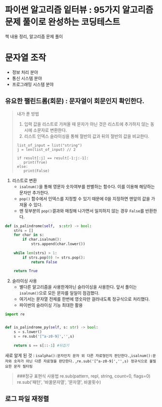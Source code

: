 # 파이썬 알고리즘 잍터뷰 : 95가지 알고리즘 문제 풀이로 완성하는 코딩테스트 

책 내용 정리, 알고리즘 문제 풀이

# 문자열 조작

 * 정보 처리 분야
 * 통신 시스템 분야
 * 프로그래밍 시스템 분야

## 유요한 팰린드롬(회문) : 문자열이 회문인지 확인한다.

>내가 푼 방법 
>1. 입력 값을 리스트로 가져올 때 문자가 아닌 것은 리스트에 추가하지 않는 동시에 
> 소문자로 변환한다.
>2. 리스트 인덱스 슬라이싱을 통해 절반의 값과 뒤의 절반의 값을 비교한다.
> ```text
> list_of_input = list("string")
> j = len(list_of_input) // 2
> 
> if result[:j] == result[-1:j:-1]:
>    print(True)
>else:
>    print(False) 
>```

1. 리스트로 변환 
   * `isalnum()`을 통해 영문자 숫자여부를 판별하는 함수다. 이를 이용해 해당하는 문자만 추가한다.
   * `pop()` 함수에서 인덱스를 지정할 수 있기 때문에 0을 지정하면 맨앞의 값을 가져올 수 있다.
   * 맨 뒷부분의 `pop()`결과와 매칭해 나가면서 일치하지 않는 경우 `False`를 반환한다.
```python
def is_palindrome(self,  s:str) -> bool:
    strs = []
    for char in s:
        if char.isalnum():
            strs.append(char.lower())
    
    while len(strs) > 1:
        if strs.pop(0) != strs.pop():
            return False
   
    return True
```

2. 슬라이싱 사용
   * 별다른 알고리즘을 사용한게아닌 슬라이싱을 사용한다. 앞서 풀이는 `isalnum()`으로 모든 문자를 일일이 점검했다. 
   * 여기서는 문자열 전체를 한번에 영숫자만 걸러내도록 정규식으로 처리했다.
   * 파이썬의 슬라이싱 기능 최대한 활용

```python
import re


def is_palindrome_py(self, s: str) -> bool:
    s = s.lower()
    s = re.sub('[^a-z0-9]','',s)
    
    return s == s[::-1] #뒤집기
```

새로 알게 된 것 : `isalpha():문자인지 문자 외 다른 자료형인지 판단한다.`,`isalnum():문자와 숫자가 아닌 다른 자료형을 판단한다.`
,`re.sub('[^a-z0-9]','',s) 정규식으로 불필요한 문자 필터링`
> ###정규 표현식 사용법
> re.sub(pattern, repl, string, count=0, flags=0)
> re.sub('패턴', '바꿀문자열', '문자열', 바꿀횟수)

## 로그 파일 재정렬

